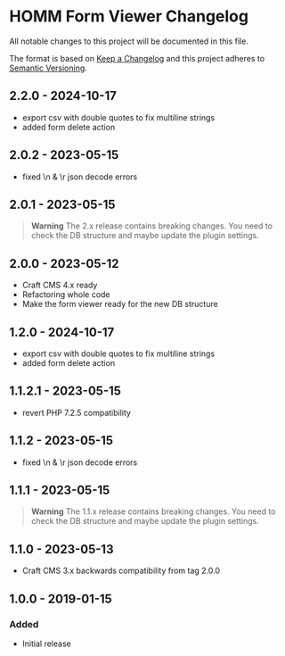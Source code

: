 # HOMM Form Viewer Changelog

All notable changes to this project will be documented in this file.

The format is based on [Keep a Changelog](http://keepachangelog.com/) and this project adheres
to [Semantic Versioning](http://semver.org/).

## 2.2.0 - 2024-10-17

- export csv with double quotes to fix multiline strings
- added form delete action

## 2.0.2 - 2023-05-15

- fixed \n & \r json decode errors

## 2.0.1 - 2023-05-15

> **Warning**
> The 2.x release contains breaking changes. You need to check the DB structure and maybe update the plugin settings.

## 2.0.0 - 2023-05-12

- Craft CMS 4.x ready
- Refactoring whole code
- Make the form viewer ready for the new DB structure

## 1.2.0 - 2024-10-17

- export csv with double quotes to fix multiline strings
- added form delete action

## 1.1.2.1 - 2023-05-15

- revert PHP 7.2.5 compatibility

## 1.1.2 - 2023-05-15

- fixed \n & \r json decode errors

## 1.1.1 - 2023-05-15

> **Warning**
> The 1.1.x release contains breaking changes. You need to check the DB structure and maybe update the plugin settings.

## 1.1.0 - 2023-05-13

- Craft CMS 3.x backwards compatibility from tag 2.0.0

## 1.0.0 - 2019-01-15

### Added

- Initial release
